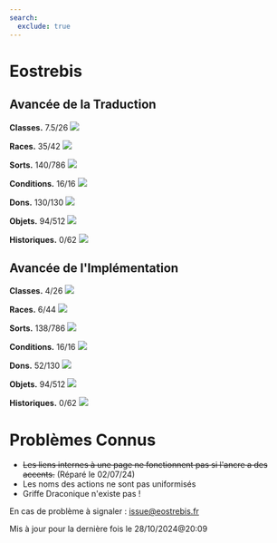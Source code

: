 ```yaml
---
search:
  exclude: true
---
```

# Eostrebis

## Avancée de la Traduction

**Classes.** 7.5/26 ![](https://geps.dev/progress/28)

**Races.** 35/42 ![](https://geps.dev/progress/83)

**Sorts.** 140/786 ![](https://geps.dev/progress/18)

**Conditions.** 16/16 ![](https://geps.dev/progress/100)

**Dons.** 130/130 ![](https://geps.dev/progress/100)

**Objets.** 94/512 ![](https://geps.dev/progress/18)

**Historiques.** 0/62 ![](https://geps.dev/progress/0)

## Avancée de l'Implémentation

**Classes.** 4/26 ![](https://geps.dev/progress/15)

**Races.** 6/44 ![](https://geps.dev/progress/13)

**Sorts.** 138/786 ![](https://geps.dev/progress/17)

**Conditions.** 16/16 ![](https://geps.dev/progress/100)

**Dons.** 52/130 ![](https://geps.dev/progress/40)

**Objets.** 94/512 ![](https://geps.dev/progress/18)

**Historiques.** 0/62 ![](https://geps.dev/progress/0)

# Problèmes Connus
 - ~~Les liens internes à une page ne fonctionnent pas si l'ancre a des accents.~~ (Réparé le 02/07/24)
 - Les noms des actions ne sont pas uniformisés
 - Griffe Draconique n'existe pas !


En cas de problème à signaler : <a href="mailto:issue@eostrebis.fr">issue@eostrebis.fr</a>

Mis à jour pour la dernière fois le 28/10/2024@20:09


